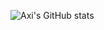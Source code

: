 
![Axi's GitHub stats](https://github-readme-stats.vercel.app/api?username=ayeitsaxi&count_private=true&show_icons=true&theme=dracula)
